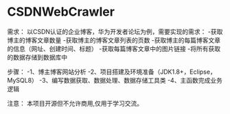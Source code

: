 # CSDNWebCrawler

需求：
以CSDN认证的企业博客，华为开发者论坛为例，需要实现的需求：
    -获取博主的博客文章数量
    -获取博主的博客文章列表的页数
    -获取博主的每篇博客文章的信息（网址、创建时间、标题）
    -获取每篇博客文章中的图片链接
    -将所有获取的数据存储到数据库中

步骤：
    -1、博主博客网站分析
    -2、项目搭建及环境准备（JDK1.8+，Eclipse，MySQL8）
    -3、编写数据获取、数据处理、数据存储工具类
    -4、主函数完成业务逻辑

注意：
本项目开源但不允许商用,仅用于学习交流。
